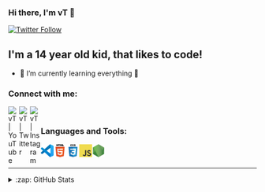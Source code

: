 ### Hi there, I'm vT 👋 

[![Twitter Follow](https://img.shields.io/twitter/follow/VortualOne?color=1DA1F2&logo=twitter&style=for-the-badge)](https://twitter.com/intent/follow?original_referer=https%3A%2F%2Fgithub.com%2FVortualOne&screen_name=VortualOne)

## I'm a 14 year old kid, that likes to code!

- 🌱 I’m currently learning everything 🤣

### Connect with me:

[<img align="left" alt="vT | YouTube" width="22px" src="https://cdn.jsdelivr.net/npm/simple-icons@v3/icons/youtube.svg" />][youtube]
[<img align="left" alt="vT | Twitter" width="22px" src="https://cdn.jsdelivr.net/npm/simple-icons@v3/icons/twitter.svg" />][twitter]
[<img align="left" alt="vT | Instagram" width="22px" src="https://cdn.jsdelivr.net/npm/simple-icons@v3/icons/instagram.svg" />][instagram]

<br />

### Languages and Tools:

<img align="left" alt="Visual Studio Code" width="26px" src="https://raw.githubusercontent.com/github/explore/80688e429a7d4ef2fca1e82350fe8e3517d3494d/topics/visual-studio-code/visual-studio-code.png" />
<img align="left" alt="HTML5" width="26px" src="https://raw.githubusercontent.com/github/explore/80688e429a7d4ef2fca1e82350fe8e3517d3494d/topics/html/html.png" />
<img align="left" alt="CSS3" width="26px" src="https://raw.githubusercontent.com/github/explore/80688e429a7d4ef2fca1e82350fe8e3517d3494d/topics/css/css.png" />
<img align="left" alt="JavaScript" width="26px" src="https://raw.githubusercontent.com/github/explore/80688e429a7d4ef2fca1e82350fe8e3517d3494d/topics/javascript/javascript.png" />
<img align="left" alt="Node.js" width="26px" src="https://raw.githubusercontent.com/github/explore/80688e429a7d4ef2fca1e82350fe8e3517d3494d/topics/nodejs/nodejs.png" />

<br />
<br />

---

<details>
  <summary>:zap: GitHub Stats</summary>

  <img align="left" alt="vT's GitHub Stats" src="https://github-readme-stats.vercel.app/api?username=vT-One&show_icons=true&hide_border=true&theme=github_dark&hide=contribs,prs" />

</details>

[twitter]: https://twitter.com/VortualOne
[youtube]: https://www.youtube.com/channel/UCwCv7pHdRSZ_Zss-CuqT7VQ
[instagram]: https://www.instagram.com/vthated/
